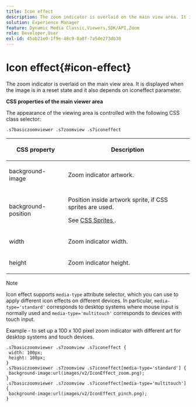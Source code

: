 ```yaml
---
title: Icon effect
description: The zoom indicator is overlaid on the main view area. It is displayed when the image is in a reset state and it also depends on iconeffect parameter.
solution: Experience Manager
feature: Dynamic Media Classic,Viewers,SDK/API,Zoom
role: Developer,User
exl-id: 45ab21e0-1f9e-48c9-8a8f-7a54e273db30
---
```

# Icon effect{#icon-effect}

The zoom indicator is overlaid on the main view area. It is displayed when the image is in a reset state and it also depends on iconeffect parameter.

<!--<a id="section_061E550C1C1D4DB2BD663A898895B38C"></a>-->

**CSS properties of the main viewer area**

The appearance of the viewing area is controlled with the following CSS class selector:

```
.s7basiczoomviewer .s7zoomview .s7iconeffect
```

<table id="table_94EE3F5BBE4547C0B4943471CEE7EDE4"> 
 <thead> 
  <tr> 
   <th colname="col1" class="entry"> <p> CSS property </p> </th> 
   <th colname="col2" class="entry"> <p>Description </p> </th> 
  </tr> 
 </thead>
 <tbody> 
  <tr> 
   <td colname="col1"> <p> <span class="codeph"> background-image </span> </p> </td> 
   <td colname="col2"> <p> Zoom indicator artwork. </p> </td> 
  </tr> 
  <tr> 
   <td colname="col1"> <p> <span class="codeph"> background-position </span> </p> </td> 
   <td colname="col2"> <p> Position inside artwork sprite, if CSS sprites are used. </p> <p>See <a href="../../../c-html5-s7-aem-asset-viewers/c-html5-20-basic-zoom-viewer-about/c-html5-20-basic-zoom-viewer-customizingviewer/c-html5-20-basic-zoom-viewer-customizingviewer.md#section-9b6d8d601cb441d08214dada7bb4eddc" format="dita" scope="local"> CSS Sprites </a>. </p> </td> 
  </tr> 
  <tr> 
   <td colname="col1"> <p> <span class="codeph"> width </span> </p> </td> 
   <td colname="col2"> <p>Zoom indicator width. </p> </td> 
  </tr> 
  <tr> 
   <td colname="col1"> <p> <span class="codeph"> height </span> </p> </td> 
   <td colname="col2"> <p>Zoom indicator height. </p> </td> 
  </tr> 
 </tbody> 
</table>

>[!NOTE]
>
>Icon effect supports `media-type` attribute selector, which you can use to apply different icon effects on different devices. In particular, `media-type='standard'` corresponds to desktop systems where mouse input is normally used and `media-type='multitouch'` corresponds to devices with touch input.

Example - to set up a 100 x 100 pixel zoom indicator with different art for desktop systems and touch devices.

```
.s7basiczoomviewer .s7zoomview .s7iconeffect { 
 width: 100px; 
 height: 100px; 
} 
.s7basiczoomviewer .s7zoomview .s7iconeffect[media-type='standard'] { 
 background-image:url(images/v2/IconEffect_zoom.png); 
} 
.s7basiczoomviewer .s7zoomview .s7iconeffect[media-type='multitouch'] { 
 background-image:url(images/v2/IconEffect_pinch.png); 
}
```
